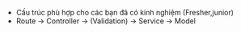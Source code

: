 - Cấu trúc phù hợp cho các bạn đã có kinh nghiệm (Fresher,junior)
- Route -> Controller -> (Validation) -> Service -> Model
